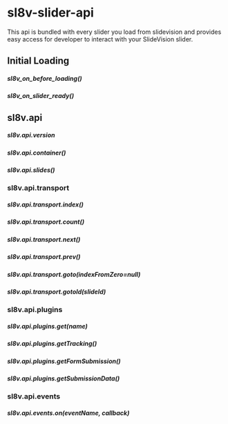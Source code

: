 # sl8v-slider-api
This api is bundled with every slider you load from slidevision and provides easy access for developer to interact with your SlideVision slider.

## Initial Loading
##### sl8v_on_before_loading()
##### sl8v_on_slider_ready()

## sl8v.api
##### sl8v.api.version
##### sl8v.api.container()
##### sl8v.api.slides()

### sl8v.api.transport
##### sl8v.api.transport.index()
##### sl8v.api.transport.count()
##### sl8v.api.transport.next()
##### sl8v.api.transport.prev()
##### sl8v.api.transport.goto(indexFromZero=null)
##### sl8v.api.transport.gotoId(slideId)


### sl8v.api.plugins
##### sl8v.api.plugins.get(name)
##### sl8v.api.plugins.getTracking()
##### sl8v.api.plugins.getFormSubmission()
##### sl8v.api.plugins.getSubmissionData()

### sl8v.api.events
##### sl8v.api.events.on(eventName, callback)
